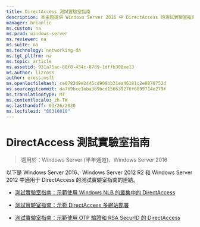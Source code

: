 ```yaml
---
title: DirectAccess 測試實驗室指南
description: 本主題提供 Windows Server 2016 中 DirectAccess 的測試實驗室指南連結。
manager: brianlic
ms.custom: na
ms.prod: windows-server
ms.reviewer: na
ms.suite: na
ms.technology: networking-da
ms.tgt_pltfrm: na
ms.topic: article
ms.assetid: 931a75ac-80f8-434c-8789-1dffb308ee13
ms.author: lizross
author: eross-msft
ms.openlocfilehash: ce0782d9e2445cd908bb31ea46181c2e8070752d
ms.sourcegitcommit: da7b9bce1eba369bcd156639276f6899714e279f
ms.translationtype: MT
ms.contentlocale: zh-TW
ms.lasthandoff: 03/26/2020
ms.locfileid: "80310810"
---
```

# <a name="directaccess-test-lab-guides"></a>DirectAccess 測試實驗室指南

>適用於：Windows Server (半年通道)、Windows Server 2016

以下是 Windows Server 2016、Windows Server 2012 R2 和 Windows Server 2012 中適用于 DirectAccess 的測試實驗室指南的連結。

- [測試實驗室指南：示範使用 Windows NLB 的叢集中的 DirectAccess](tlg-cluster-nlb/Test-Lab-Guide-Demonstrate-DirectAccess-in-a-Cluster-with-Windows-NLB.md)

- [測試實驗室指南：示範 DirectAccess 多網站部署](tlg-multisite/Test-Lab-Guide-Demonstrate-a-DirectAccess-Multisite-Deployment.md)

- [測試實驗室指南：示範使用 OTP 驗證和 RSA SecurID 的 DirectAccess](tlg-otp-securid/Test-Lab-Guide-Demonstrate-DirectAccess-with-OTP-Authentication-and-RSA-SecurID.md)
